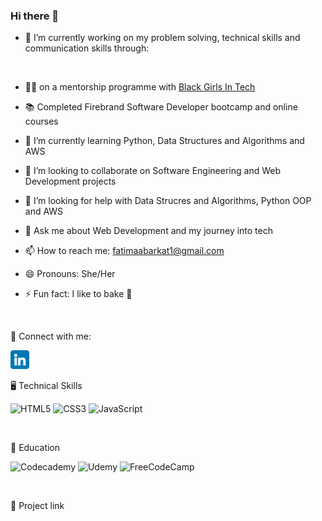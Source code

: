 ### Hi there 👋



- 🔭 I’m currently working on my problem solving, technical skills and communication skills through: 
<br>

- 👩🏾 on a mentorship programme with [Black Girls In Tech](https://www.blackgirlsintech.org/)
- 📚 Completed Firebrand Software Developer bootcamp and online courses









- 🌱 I’m currently learning Python, Data Structures and Algorithms and AWS
- 👯 I’m looking to collaborate on Software Engineering and Web Development projects 
- 🤔 I’m looking for help with Data Strucres and Algorithms, Python OOP and AWS
- 💬 Ask me about Web Development and my journey into tech 
- 📫 How to reach me: fatimaabarkat1@gmail.com
- 😄 Pronouns: She/Her
- ⚡ Fun fact: I like to bake 🧁

<br>

🤝 Connect with me:

<a href="https://www.linkedin.com/in/fatimabarkat/">
<img src="images/linkedin.png" alt="alternate text"
width="30px" height="height">
</a> 

<br>

🖥️ Technical Skills

![HTML5](https://img.shields.io/badge/html5-%23E34F26.svg?style=for-the-badge&logo=html5&logoColor=white)
![CSS3](https://img.shields.io/badge/css3-%231572B6.svg?style=for-the-badge&logo=css3&logoColor=white)
![JavaScript](https://img.shields.io/badge/javascript-%23323330.svg?style=for-the-badge&logo=javascript&logoColor=%23F7DF1E)


<br>

📓 Education

![Codecademy](https://img.shields.io/badge/Codecademy-FFF0E5?style=for-the-badge&logo=codecademy&logoColor=1F243A)
![Udemy](https://img.shields.io/badge/Udemy-A435F0?style=for-the-badge&logo=Udemy&logoColor=white)
![FreeCodeCamp](https://img.shields.io/badge/Freecodecamp-%23123.svg?&style=for-the-badge&logo=freecodecamp&logoColor=green)


<br>

📁 Project link
